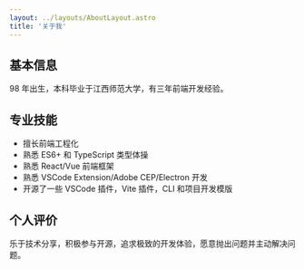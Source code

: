 ```yaml
---
layout: ../layouts/AboutLayout.astro
title: '关于我'
---
```


## 基本信息

98 年出生，本科毕业于江西师范大学，有三年前端开发经验。

## 专业技能

- 擅长前端工程化
- 熟悉 ES6+ 和 TypeScript 类型体操
- 熟悉 React/Vue 前端框架
- 熟悉 VSCode Extension/Adobe CEP/Electron 开发
- 开源了一些 VSCode 插件，Vite 插件，CLI 和项目开发模版

## 个人评价

乐于技术分享，积极参与开源，追求极致的开发体验，愿意抛出问题并主动解决问题。
